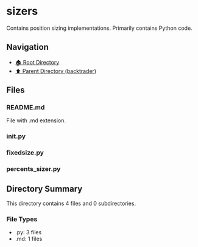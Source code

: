 # sizers

Contains position sizing implementations. Primarily contains Python code.

## Navigation

* [🏠 Root Directory](../../README.md)
* [⬆️ Parent Directory (backtrader)](../README.md)

## Files

### README.md

File with .md extension.

### __init__.py

### fixedsize.py

### percents_sizer.py

## Directory Summary

This directory contains 4 files and 0 subdirectories.

### File Types

* .py: 3 files
* .md: 1 files
